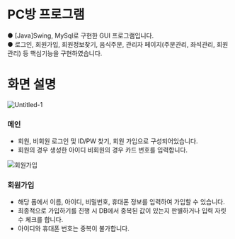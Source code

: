 # PC방 프로그램
● [Java]Swing, MySql로 구현한 GUI 프로그램입니다.<br>
● 로그인, 회원가입, 회원정보찾기, 음식주문, 관리자 페이지(주문관리, 좌석관리, 회원관리) 등 핵심기능을 구현하였습니다.<br>
# 화면 설명 #
![Untitled-1](https://user-images.githubusercontent.com/118651919/218269352-ade93e89-72b7-4678-93ef-325c4641f339.png)
### 메인 <br>
- 회원, 비회원 로그인 및 ID/PW 찾기, 회원 가입으로 구성되어있습니다.
- 회원의 경우 생성한 아이디 비회원의 경우 카드 번호를 입력합니다.

![회원가입](https://user-images.githubusercontent.com/118651919/218269677-ff7ab260-15f7-4c8a-b616-adbe1bb6a10f.png)
### 회원가입 <br>
- 해당 폼에서 이름, 아이디, 비밀번호, 휴대폰 정보를 입력하여 가입할 수 있습니다.
- 최종적으로 가입하기를 진행 시 DB에서 중복된 값이 있는지 판별하거나 입력 자릿 수 체크를 합니다. 
- 아이디와 휴대폰 번호는 중복이 불가합니다.
